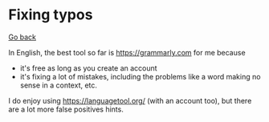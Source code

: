 # Fixing typos

[Go back](..)

In English, the best tool so far is <https://grammarly.com> for me because

* it's free as long as you create an account
* it's fixing a lot of mistakes, including the problems like a word making no sense in a context, etc.

I do enjoy using <https://languagetool.org/> (with an account too), but there are a lot more false positives hints.